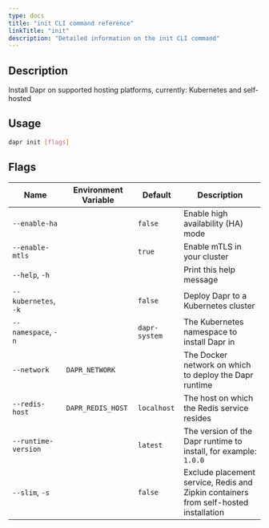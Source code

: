 ```yaml
---
type: docs
title: "init CLI command reference"
linkTitle: "init"
description: "Detailed information on the init CLI command"
---
```


## Description

Install Dapr on supported hosting platforms, currently: Kubernetes and self-hosted

## Usage

```bash
dapr init [flags]
```

## Flags

| Name | Environment Variable | Default | Description
| --- | --- | --- | --- |
| `--enable-ha` | | `false` | Enable high availability (HA) mode |
| `--enable-mtls` | | `true` | Enable mTLS in your cluster |
| `--help`, `-h` | | | Print this help message |
| `--kubernetes`, `-k` | | `false` | Deploy Dapr to a Kubernetes cluster |
| `--namespace`, `-n` | | `dapr-system` | The Kubernetes namespace to install Dapr in |
| `--network` | `DAPR_NETWORK` | | The Docker network on which to deploy the Dapr runtime |
| `--redis-host` | `DAPR_REDIS_HOST` | `localhost` | The host on which the Redis service resides |
| `--runtime-version` | | `latest` | The version of the Dapr runtime to install, for example: `1.0.0` |
| `--slim`, `-s` | | `false` | Exclude placement service, Redis and Zipkin containers from self-hosted installation |
